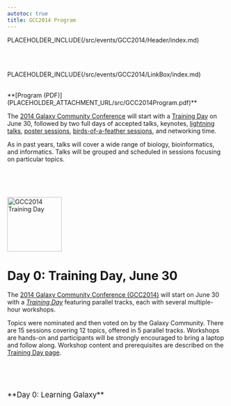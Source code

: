 ```yaml
---
autotoc: true
title: GCC2014 Program
---
```

PLACEHOLDER_INCLUDE(/src/events/GCC2014/Header/index.md)

<br /><br />




PLACEHOLDER_INCLUDE(/src/events/GCC2014/LinkBox/index.md)
<div class='right'><br />
<div class='right'>**[Program (PDF)](PLACEHOLDER_ATTACHMENT_URL/src/GCC2014Program.pdf)** &nbsp; </div>
</div>

The [2014 Galaxy Community Conference](/src/events/GCC2014/Program//index.md) will start with a [Training Day](/src/events/GCC2014/Program/TrainingDay/index.md) on June 30, followed by two full days of accepted talks, keynotes, [lightning talks](/src/events/GCC2014/Program/Lightning/index.md), [poster sessions](/src/events/GCC2014/Abstracts/index.md#poster-abstracts), [birds-of-a-feather sessions](/src/events/GCC2014/Program/BoFs/index.md), and networking time.

As in past years, talks will cover a wide range of biology, bioinformatics, and informatics.  Talks will be grouped and scheduled in sessions focusing on particular topics.

<br /><br />

<div class='left'><br /><a href='/src/events/GCC2014/TrainingDay/index.md'><img src="/src/images/Logos/GCC2014TDLogoSmall.png" alt="GCC2014 Training Day" width="125" /></a></div>

# Day 0: Training Day, June 30

The [2014 Galaxy Community Conference (GCC2014)](/src/events/GCC2014/index.md) will start on June 30 with a *[Training Day](/src/events/GCC2014/TrainingDay/index.md)* featuring parallel tracks, each with several multiple-hour workshops.

Topics were nominated and then voted on by the Galaxy Community.  There are 15 sessions covering 12 topics, offered in 5 parallel tracks.  Workshops are hands-on and participants will be strongly encouraged to bring a laptop and follow along.  Workshop content and prerequisites are described on the [Training Day page](/src/events/GCC2014/TrainingDay/index.md).

<br /><br />

<div class='center'><br /><span style="font-size: larger;">**Day 0: Learning Galaxy**</span><br /></div>

